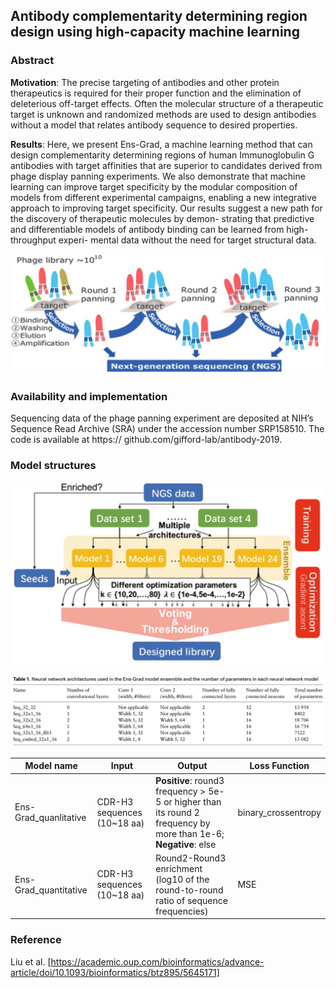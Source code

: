 ## Antibody complementarity determining region design using high-capacity machine learning

### Abstract

**Motivation**: The precise targeting of antibodies and other protein therapeutics is required for their proper function and the elimination of deleterious off-target effects. Often the molecular structure of a therapeutic target is unknown and randomized methods are used to design antibodies without a model that relates antibody sequence to desired properties.

**Results**: Here, we present Ens-Grad, a machine learning method that can design complementarity determining regions of human Immunoglobulin G antibodies with target affinities that are superior to candidates derived from phage display panning experiments. We also demonstrate that machine learning can improve target specificity by the modular composition of models from different experimental campaigns, enabling a new integrative approach to improving target specificity. Our results suggest a new path for the discovery of therapeutic molecules by demon- strating that predictive and differentiable models of antibody binding can be learned from high-throughput experi- mental data without the need for target structural data.

![avatar](experiment_design.jpg)


### Availability and implementation

Sequencing data of the phage panning experiment are deposited at NIH’s Sequence Read Archive (SRA) under the accession number SRP158510. The code is available at https:// github.com/gifford-lab/antibody-2019.


### Model structures

![avatar](Model_structure.jpg)

![avatar](model_layers.jpg)

| Model name | Input | Output | Loss Function | 
| ---------- | ----- | ------ | ------------- | 
| Ens-Grad_quanlitative | CDR-H3 sequences (10~18 aa)| **Positive**: round3 frequency > 5e-5 or higher than its round 2 frequency by more than 1e-6; **Negative**: else | binary_crossentropy | 
| Ens-Grad_quantitative | CDR-H3 sequences (10~18 aa)| Round2-Round3 enrichment (log10 of the round-to-round ratio of sequence frequencies) | MSE |

### Reference

Liu et al. [https://academic.oup.com/bioinformatics/advance-article/doi/10.1093/bioinformatics/btz895/5645171]
